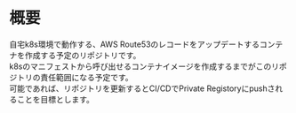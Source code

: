 # 概要
自宅k8s環境で動作する、AWS Route53のレコードをアップデートするコンテナを作成する予定のリポジトリです。  
k8sのマニフェストから呼び出せるコンテナイメージを作成するまでがこのリポジトリの責任範囲になる予定です。  
可能であれば、リポジトリを更新するとCI/CDでPrivate Registoryにpushされることを目標とします。